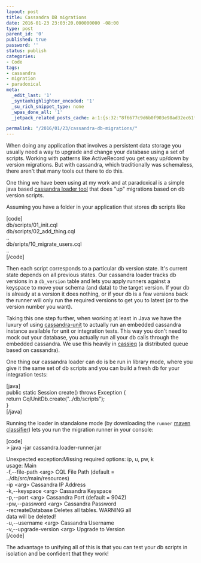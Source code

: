 ```yaml
---
layout: post
title: Cassandra DB migrations
date: 2016-01-23 23:03:20.000000000 -08:00
type: post
parent_id: '0'
published: true
password: ''
status: publish
categories:
- Code
tags:
- cassandra
- migration
- paradoxical
meta:
  _edit_last: '1'
  _syntaxhighlighter_encoded: '1'
  _su_rich_snippet_type: none
  _wpas_done_all: '1'
  _jetpack_related_posts_cache: a:1:{s:32:"8f6677c9d6b0f903e98ad32ec61f8deb";a:2:{s:7:"expires";i:1554980380;s:7:"payload";a:3:{i:0;a:1:{s:2:"id";i:4750;}i:1;a:1:{s:2:"id";i:4784;}i:2;a:1:{s:2:"id";i:3452;}}}}

permalink: "/2016/01/23/cassandra-db-migrations/"
---
```

When doing any application that involves a persistent data storage you usually need a way to upgrade and change your database using a set of scripts. Working with patterns like ActiveRecord you get easy up/down by version migrations. But with cassandra, which traditionally was schemaless, there aren't that many tools out there to do this.

One thing we have been using at my work and at paradoxical is a simple java based [cassandra loader tool](https://github.com/paradoxical-io/cassandra-loader) that does "up" migrations based on db version scripts.

Assuming you have a folder in your application that stores db scripts like

[code]  
db/scripts/01\_init.cql  
db/scripts/02\_add\_thing.cql  
..  
db/sripts/10\_migrate\_users.cql  
..  
[/code]

Then each script corresponds to a particular db version state. It's current state depends on all previous states. Our cassandra loader tracks db versions in a `db_version` table and lets you apply runners against a keyspace to move your schema (and data) to the target version. If your db is already at a version it does nothing, or if your db is a few versions back the runner will only run the required versions to get you to latest (or to the version number you want).

Taking this one step further, when working at least in Java we have the luxury of using [cassandra-unit](https://github.com/jsevellec/cassandra-unit) to actually run an embedded cassandra instance available for unit or integration tests. This way you don't need to mock out your database, you actually run all your db calls through the embedded cassandra. We use this heavily in [cassieq](https://github.com/paradoxical-io/cassieq) (a distributed queue based on cassandra).

One thing our cassandra loader can do is be run in library mode, where you give it the same set of db scripts and you can build a fresh db for your integration tests:

[java]  
public static Session create() throws Exception {  
 return CqlUnitDb.create("../db/scripts");  
}  
[/java]

Running the loader in standalone mode (by downloading the `runner` [maven classifier](https://repo1.maven.org/maven2/io/paradoxical/cassandra.loader/1.1)) lets you run the migration runner in your console:

[code]  
\> java -jar cassandra.loader-runner.jar

Unexpected exception:Missing required options: ip, u, pw, k  
usage: Main  
 -f,--file-path \<arg\> CQL File Path (default =  
 ../db/src/main/resources)  
 -ip \<arg\> Cassandra IP Address  
 -k,--keyspace \<arg\> Cassandra Keyspace  
 -p,--port \<arg\> Cassandra Port (default = 9042)  
 -pw,--password \<arg\> Cassandra Password  
 -recreateDatabase Deletes all tables. WARNING all  
 data will be deleted!  
 -u,--username \<arg\> Cassandra Username  
 -v,--upgrade-version \<arg\> Upgrade to Version  
[/code]

The advantage to unifying all of this is that you can test your db scripts in isolation and be confident that they work!

